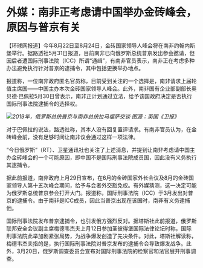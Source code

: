 

# 外媒：南非正考虑请中国举办金砖峰会，原因与普京有关

【环球网报道】今年8月22日至8月24日，金砖国家领导人峰会将在南非约翰内斯堡举行。据路透社5月31日报道，目前南非已向俄罗斯总统普京发出参会邀请，但因后者遭国际刑事法院（ICC）所谓“通缉”，有南非官员表示，南非正在考虑多种办法避免执行针对普京的逮捕令，其中包括更换举办地点。

报道称，一位南非政府匿名官员称，目前受到关注的一个选择是，南非请求上届轮值主席国——中国主办本次金砖国家领导人峰会。此外，南非国有企业部副部长奥贝德·巴佩拉5月30日曾表示，南非正计划通过立法，给予该国政府决定是否执行国际刑事法院逮捕令的选择权。

![](https://inews.gtimg.com/om_bt/O9wAV-AuwX0ojLPn65NLBoE9h6HJiJpb-jO8g67j1yoYQAA/1000)_2019年，俄罗斯总统普京与南非总统拉马福萨交谈 图源：英国《卫报》_

对于巴佩拉的说法，路透社称，其本人没有回复置评请求。有南非官员认为，在金砖峰会前，没有足够时间让南非议会通过这样一项法律。

“今日俄罗斯”（RT）、卫星通讯社也关注了上述消息，并提到让南非考虑请中国主办金砖峰会的一个可能原因，即中国不是国际刑事法院成员国，因此没有义务执行其逮捕令。

据此前报道，南非政府上月29日宣布，在6月的金砖国家外长会议及8月的金砖国家领导人第十五次峰会期间，给予与会者外交豁免权。有外媒猜测，这一决定可能为俄罗斯总统普京参会打开大门。报道称，国际刑事法院（ICC）于3月发出对普京的逮捕令。由于南非是ICC成员，因此当普京出现在该国时，南非有义务逮捕他。

国际刑事法院发布普京逮捕令，也引发俄方强烈反对。据塔斯社此前报道，俄罗斯联邦安全会议副主席梅德韦杰夫上月12日参加圣彼得堡国际法律论坛时称，国际刑事法院此举加剧紧张局势，为战争爆发创造了先决条件。对此，塔斯社解读称，梅德韦杰夫指的是，执行国际刑事法院对普京发布的逮捕令会导致爆发战争。此外，3月20日，俄罗斯调查委员会宣布对国际刑事法院的检察官和法官展开刑事调查。

